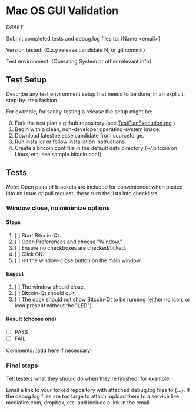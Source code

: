 # Mac OS GUI Validation

*DRAFT*

Submit completed tests and debug.log files to:  {Name &lt;email&gt;}

Version tested:
{0.x.y release candidate N, or git commit}

Test environment:
{Operating System or other relevant info}

## Test Setup

Describe any test environment setup that needs to be done, in an explicit, step-by-step fashion.

For example, for sanity-testing a release the setup might be:

0. Fork the test plan's github repository (see [TestPlanExecution.md](TestPlanExecution.md) )
1. Begin with a clean, non-developer operating-system image.
2. Download latest release candidate from sourceforge.
3. Run installer or follow installation instructions.
4. Create a bitcoin.conf file in the default data directory (~/.bitcoin on Linux, etc; see sample.bitcoin.conf)

## Tests

*Note:* Open pairs of brackets are included for convenience: when pasted into an issue or pull request, these turn the
lists into checklists.

### Window close, no minimize options

#### Steps

1. [ ] Start Bitcoin-Qt.
2. [ ] Open Preferences and choose "Window."
3. [ ] Ensure no checkboxes are checked/ticked.
4. [ ] Click OK.
5. [ ] Hit the window-close button on the main window.

#### Expect

1. [ ] The window should close.
2. [ ] Bitcoin-Qt should quit.
3. [ ] The dock should not show Bitcoin-Qt to be running (either no icon, or icon present without the "LED").

#### Result (choose one)

* [ ] PASS
* [ ] FAIL

Comments: (add here if necessary)

### Final steps

Tell testers what they should do when they're finished; for example:

Email a link to your forked repository with attached debug.log files to {...}. If the debug.log files are
too large to attach, upload them to a service like mediafire.com, dropbox, etc. and include a link in the email.
